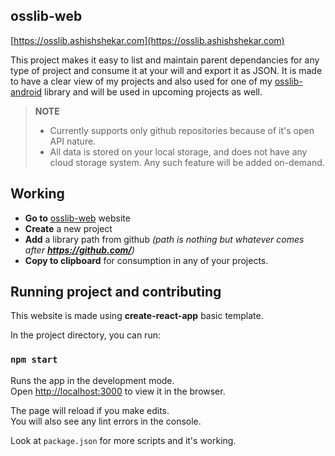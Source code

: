 ## osslib-web
[https://osslib.ashishshekar.com](https://osslib.ashishshekar.com)

This project makes it easy to list and maintain parent dependancies for any type of project and consume it at your will and export it as JSON. It is made to have a clear view of my projects and also used for one of my [osslib-android](https://github.com/codekidX/osslib-android) library and will be used in upcoming projects as well.

> **NOTE**
>
> - Currently supports only github repositories because of it's open API nature.
> - All data is stored on your local storage, and does not have any cloud storage system. Any such feature will be added on-demand.

## Working

- **Go to** [osslib-web](https://osslib.ashishshekar.com) website
- **Create** a new project
- **Add** a library path from github _(path is nothing but whatever comes after **https://github.com/**)_
- **Copy to clipboard** for consumption in any of your projects.

## Running project and contributing

This website is made using **create-react-app** basic template.

In the project directory, you can run:

### `npm start`

Runs the app in the development mode.<br>
Open [http://localhost:3000](http://localhost:3000) to view it in the browser.

The page will reload if you make edits.<br>
You will also see any lint errors in the console.

Look at `package.json` for more scripts and it's working.
